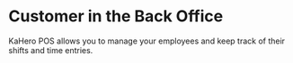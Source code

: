 # **Customer in the Back Office**

KaHero POS allows you to manage your employees and keep track of their shifts and time entries.